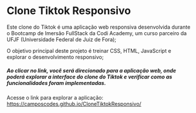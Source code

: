 # Clone Tiktok Responsivo

  Este clone do Tiktok é uma aplicação web responsiva desenvolvida durante o Bootcamp de Imersão FullStack da Codi Academy, um curso parceiro da UFJF (Universidade Federal de Juiz de Fora);

   O objetivo principal deste projeto é treinar CSS, HTML, JavaScript e explorar o desenvolvimento responsivo;

##### Ao clicar no link, você será direcionado para a aplicação web, onde poderá explorar a interface do clone do Tiktok e verificar como as funcionalidades foram implementadas.
Acesse o link para explorar a aplicação: https://camposcodes.github.io/CloneTiktokResponsivo/

